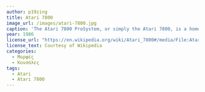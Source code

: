 ```yaml
---
author: p19zing
title: Atari 7800 
image_url: /images/atari-7800.jpg
caption: 'The Atari 7800 ProSystem, or simply the Atari 7800, is a home video game console officially released by Atari Corporation in 1986 as the successor to both the Atari 2600 and Atari 5200. It can run almost all Atari 2600 cartridges, making it one of the first consoles with backward compatibility. It shipped with a different model of joystick from the 2600-standard CX40 and Pole Position II as the pack-in game. Most of the announced titles at launch were ports of 1980–83 arcade games.'
year: 1986 
license_url: "https://en.wikipedia.org/wiki/Atari_7800#/media/File:Atari-7800-Console-Set.jpg" 
license_text: Courtesy of Wikipedia
categories:
  - Μορφές
  - Κονσόλες 
tags:
  - Atari
  - Atari 7800
---
```

